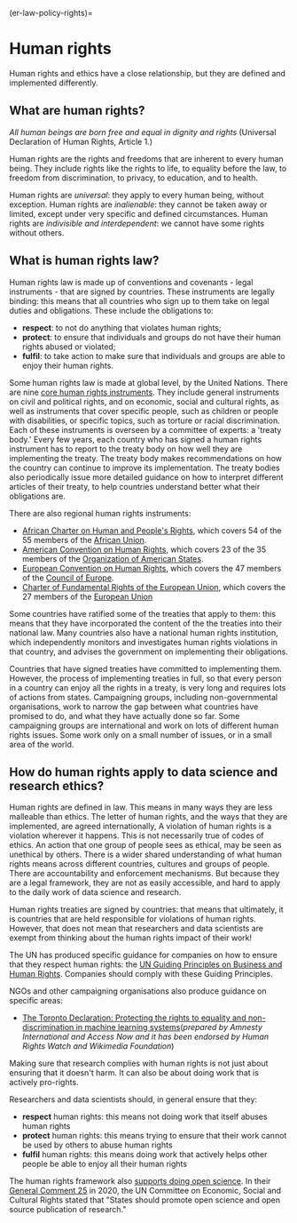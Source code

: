 (er-law-policy-rights)=
# Human rights

Human rights and ethics have a close relationship, but they are defined and implemented differently.

## What are human rights?

_All human beings are born free and equal in dignity and rights_ (Universal Declaration of Human Rights, Article 1.)

Human rights are the rights and freedoms that are inherent to every human being.
They include rights like the rights to life, to equality before the law, to freedom from discrimination, to privacy, to education, and to health. 

Human rights are _universal_: they apply to every human being, without exception.
Human rights are _inalienable_: they cannot be taken away or limited, except under very specific and defined circumstances.
Human rights are _indivisible and interdependent_: we cannot have some rights without others.

## What is human rights law?

Human rights law is made up of conventions and covenants - legal instruments - that are signed by countries. 
These instruments are legally binding: this means that all countries who sign up to them take on legal duties and obligations.
These include the obligations to: 
- **respect**: to not do anything that violates human rights; 
- **protect**: to ensure that individuals and groups do not have their human rights abused or violated;
- **fulfil**: to take action to make sure that individuals and groups are able to enjoy their human rights.

<!--- add Scriberia human rights illustration here -->

Some human rights law is made at global level, by the United Nations.
There are nine [core human rights instruments](https://www.ohchr.org/EN/ProfessionalInterest/Pages/CoreInstruments.aspx). 
They include general instruments on civil and political rights, and on economic, social and cultural rights, as well as instruments that cover specific people, such as children or people with disabilities, or specific topics, such as torture or racial discrimination.
Each of these instruments is overseen by a committee of experts: a 'treaty body.'
Every few years, each country who has signed a human rights instrument has to report to the treaty body on how well they are implementing the treaty.
The treaty body makes recommendations on how the country can continue to improve its implementation.
The treaty bodies also periodically issue more detailed guidance on how to interpret different articles of their treaty, to help countries understand better what their obligations are.

There are also regional human rights instruments:
- [African Charter on Human and People's Rights](https://au.int/en/treaties/african-charter-human-and-peoples-rights), which covers 54 of the 55 members of the [African Union](https://au.int/en/member_states/countryprofiles2).
- [American Convention on Human Rights](http://cidh.oas.org/Basicos/English/Basic3.American%20Convention.htm), which covers 23 of the 35 members of the [Organization of American States](http://www.oas.org/en/about/member_states.asp).
- [European Convention on Human Rights](https://www.coe.int/en/web/conventions/full-list/-/conventions/treaty/005), which covers the 47 members of the [Council of Europe](https://www.coe.int/en/web/about-us/our-member-states).
- [Charter of Fundamental Rights of the European Union](https://eur-lex.europa.eu/legal-content/EN/TXT/?uri=CELEX:12012P/TXT), which covers the 27 members of the [European Union](https://europa.eu/european-union/about-eu/countries_en)

Some countries have ratified some of the treaties that apply to them: this means that they have incorporated the content of the the treaties into their national law.
Many countries also have a national human rights institution, which independently monitors and investigates human rights violations in that country, and advises the government on implementing their obligations. 

Countries that have signed treaties have committed to implementing them.
However, the process of implementing treaties in full, so that every person in a country can enjoy all the rights in a treaty, is very long and requires lots of actions from states.
Campaigning groups, including non-governmental organisations, work to narrow the gap between what countries have promised to do, and what they have actually done so far. 
Some campaigning groups are international and work on lots of different human rights issues. 
Some work only on a small number of issues, or in a small area of the world.

## How do human rights apply to data science and research ethics?

Human rights are defined in law. 
This means in many ways they are less malleable than ethics.
The letter of human rights, and the ways that they are implemented, are agreed internationally,
A violation of human rights is a violation wherever it happens. 
This is not necessarily true of codes of ethics. 
An action that one group of people sees as ethical, may be seen as unethical by others. 
There is a wider shared understanding of what human rights means across different countries, cultures and groups of people.
There are accountability and enforcement mechanisms.
But because they are a legal framework, they are not as easily accessible, and hard to apply to the daily work of data science and research.

Human rights treaties are signed by countries: that means that ultimately, it is countries that are held responsible for violations of human rights. 
However, that does not mean that researchers and data scientists are exempt from thinking about the human rights impact of their work!

The UN has produced specific guidance for companies on how to ensure that they respect human rights: the [UN Guiding Principles on Business and Human Rights](https://www.business-humanrights.org/en/big-issues/un-guiding-principles-on-business-human-rights/).
Companies should comply with these Guiding Principles.

NGOs and other campaigning organisations also produce guidance on specific areas:
- [The Toronto Declaration: Protecting the rights to equality and non-discrimination in machine learning systems](https://www.accessnow.org/the-toronto-declaration-protecting-the-rights-to-equality-and-non-discrimination-in-machine-learning-systems/)(_prepared by Amnesty International and Access Now and it has been endorsed by Human Rights Watch and Wikimedia Foundation_)

Making sure that research complies with human rights is not just about ensuring that it doesn't harm.
It can also be about doing work that is actively pro-rights. 

Researchers and data scientists should, in general ensure that they:
- **respect** human rights: this means not doing work that itself abuses human rights 
- **protect** human rights: this means trying to ensure that their work cannot be used by others to abuse human rights
- **fulfil** human rights: this means doing work that actively helps other people be able to enjoy all their human rights

The human rights framework also [supports doing open science](https://openheroines.org/the-human-rights-case-for-open-science-ff58578b09ee). In their [General Comment 25](https://tbinternet.ohchr.org/_layouts/15/treatybodyexternal/Download.aspx?symbolno=E%2FC.12%2FGC%2F25&Lang=en) in 2020, the UN Committee on Economic, Social and Cultural Rights stated that "States should promote open science and open source publication of research."
